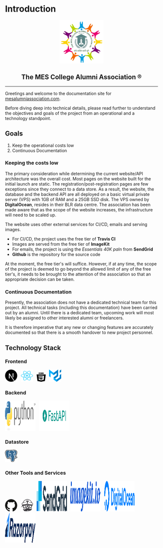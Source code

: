 # Introduction

<p align="center"><img src="assets/logo.png" /></p>

<h2 align="center">The MES College Alumni Association &#174;</h2>

---

Greetings and welcome to the documentation site for [mesalumniassociation.com](https://mesalumniassociation.com).

Before diving deep into technical details, please read further to understand the objectives and goals of the project from an operational and a technology standpoint.

## **Goals**

1. Keep the operational costs low
2. Continuous Documentation

### **Keeping the costs low**

The primary consideration while determining the current website/API architecture was the overall cost. Most pages on the website built for the initial launch are static. The registration/post-registration pages are few exceptions since they connect to a data store. As a result, the website, the database and the backend API are all deployed on a basic virtual private server (VPS) with 1GB of RAM and a 25GB SSD disk. The VPS owned by **DigitalOcean**, resides in their BLR data centre. The association has been made aware that as the scope of the website increases, the infrastructure will need to be scaled up.

The website uses other external services for CI/CD, emails and serving images.

- For CI/CD, the project uses the free tier of **Travis CI**
- Images are served from the free tier of **ImageKit**
- For emails, the project is using the _Essentials 40K paln_ from **SendGrid**
- **Github** is the repository for the source code

At the moment, the free tier's will suffice. However, if at any time, the scope of the project is deemed to go beyond the allowed limit of any of the free tier's, it needs to be brought to the attention of the association so that an appropriate decision can be taken.

### **Continuous Documentation**

Presently, the association does not have a dedicated technical team for this project. All technical tasks (including this documentation) have been carried out by an alumni. Until there is a dedicated team, upcoming work will most likely be assigned to other interested alumni or freelancers.

It is therefore imperative that any new or changing features are accurately documented so that there is a smooth handover to new project personnel.

## **Technology Stack**

### **Frontend**

[<img src="assets/tech/next-js.svg" height="40px" width="40px"/>](https://nextjs.org/docs/getting-started)&nbsp;&nbsp;&nbsp;[<img src="assets/tech/react-2.svg" height="40px" width="40px"/>](https://reactjs.org/)&nbsp;&nbsp;&nbsp;[<img src="assets/tech/css3-1.svg" height="30px" width="30px"/>](https://www.w3schools.com/css/)&nbsp;&nbsp;&nbsp;[<img src="assets/tech/material-ui-1.svg" height="40px" width="40px"/>](https://material-ui.com/)

### **Backend**

[<img src="assets/tech/python-3.svg" height="100px" width="100px"/>](https://www.python.org/doc/)&nbsp;&nbsp;&nbsp;[<img src="assets/tech/fastapi.png" height="100px" width="100px"/>](https://fastapi.tiangolo.com/)

### **Datastore**

[<img src="assets/tech/postgresql.svg" height="40px" width="40px"/>](https://www.postgresql.org/docs/)

### **Other Tools and Services**

[<img src="assets/tech/github-icon-1.svg" height="40px" width="40px"/>](https://github.com)&nbsp;&nbsp;&nbsp;[<img src="assets/tech/travis-ci-icon.svg" height="40px" width="40px"/>](https://travisci.com/)&nbsp;&nbsp;&nbsp;[<img src="assets/tech/sendgrid-2.svg" height="100px" width="100px"/>](https://sendgrid.com/)&nbsp;&nbsp;&nbsp;[<img src="assets/tech/imagekit.svg" height="100px" width="100px"/>](https://imagekit.io/)&nbsp;&nbsp;&nbsp;[<img src="assets/tech/digitalocean-2.svg" height="100px" width="100px"/>](https://digitalocean.com/)&nbsp;&nbsp;&nbsp;[<img src="assets/tech/razorpay.svg" height="100px" width="100px"/>](https://razorpay.com/)

